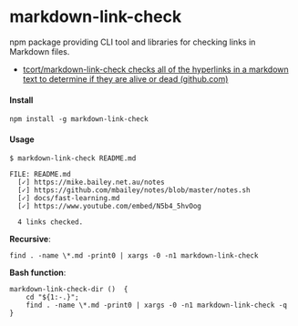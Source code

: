 # markdown-link-check

npm package providing CLI tool and libraries for checking links in Markdown files.

- [tcort/markdown-link-check checks all of the hyperlinks in a markdown text to determine if they are alive or dead (github.com)](https://github.com/tcort/markdown-link-check)

#### Install

```shell
npm install -g markdown-link-check
```

#### Usage

```shell
$ markdown-link-check README.md 

FILE: README.md
  [✓] https://mike.bailey.net.au/notes
  [✓] https://github.com/mbailey/notes/blob/master/notes.sh
  [✓] docs/fast-learning.md
  [✓] https://www.youtube.com/embed/N5b4_5hvOog

  4 links checked.
```
**Recursive**:  

```shell
find . -name \*.md -print0 | xargs -0 -n1 markdown-link-check
```


**Bash function**:
```shell
markdown-link-check-dir ()  { 
    cd "${1:-.}";
    find . -name \*.md -print0 | xargs -0 -n1 markdown-link-check -q
}
```